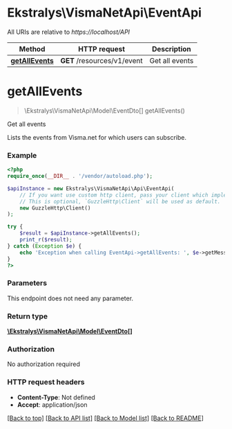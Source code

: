 # Ekstralys\VismaNetApi\EventApi

All URIs are relative to *https://localhost/API*

Method | HTTP request | Description
------------- | ------------- | -------------
[**getAllEvents**](EventApi.md#getAllEvents) | **GET** /resources/v1/event | Get all events


# **getAllEvents**
> \Ekstralys\VismaNetApi\Model\EventDto[] getAllEvents()

Get all events

Lists the events from Visma.net for which users can subscribe.

### Example
```php
<?php
require_once(__DIR__ . '/vendor/autoload.php');

$apiInstance = new Ekstralys\VismaNetApi\Api\EventApi(
    // If you want use custom http client, pass your client which implements `GuzzleHttp\ClientInterface`.
    // This is optional, `GuzzleHttp\Client` will be used as default.
    new GuzzleHttp\Client()
);

try {
    $result = $apiInstance->getAllEvents();
    print_r($result);
} catch (Exception $e) {
    echo 'Exception when calling EventApi->getAllEvents: ', $e->getMessage(), PHP_EOL;
}
?>
```

### Parameters
This endpoint does not need any parameter.

### Return type

[**\Ekstralys\VismaNetApi\Model\EventDto[]**](../Model/EventDto.md)

### Authorization

No authorization required

### HTTP request headers

 - **Content-Type**: Not defined
 - **Accept**: application/json

[[Back to top]](#) [[Back to API list]](../../README.md#documentation-for-api-endpoints) [[Back to Model list]](../../README.md#documentation-for-models) [[Back to README]](../../README.md)

